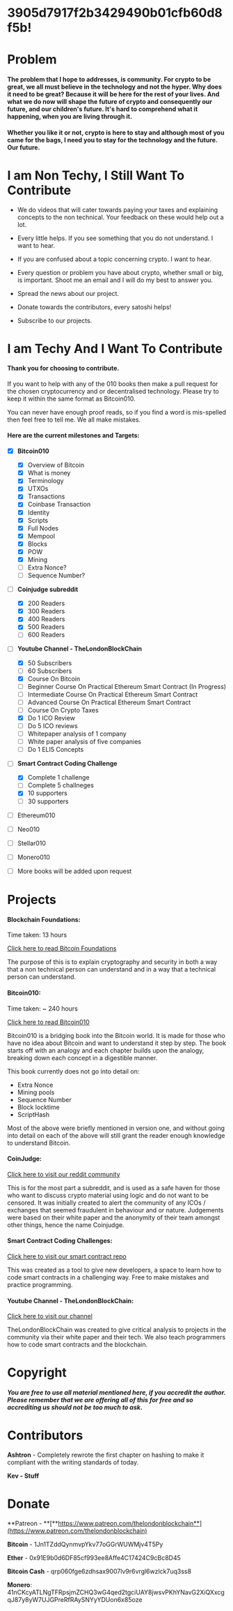 # 3905d7917f2b3429490b01cfb60d8f5b!

# Problem

#### The problem that I hope to addresses, is community. For crypto to be great, we all must believe in the technology and not the hyper. Why does it need to be great? Because it will be here for the rest of your lives. And what we do now will shape the future of crypto and consequently our future, and our children's future. It's hard to comprehend what it happening, when you are living through it.

#### Whether you like it or not, crypto is here to stay and although most of you came for the bags, I need you to stay for the technology and the future. Our future.

# I am Non Techy, I Still Want To Contribute

* We do videos that will cater towards paying your taxes and explaining concepts to the non technical. Your feedback on these would help out a lot.

* Every little helps. If you see something that you do not understand. I want to hear.

* If you are confused about a topic concerning crypto. I want to hear.

* Every question or problem you have about crypto, whether small or big, is important. Shoot me an email and I will do my best to answer you.

* Spread the news about our project.

* Donate towards the contributors, every satoshi helps!

* Subscribe to our projects.

# I am Techy And I Want To Contribute

#### Thank you for choosing to contribute.

If you want to help with any of the 010 books then make a pull request for the chosen cryptocurrency and or decentralised technology. Please try to keep it within the same format as Bitcoin010.

You can never have enough proof reads, so if you find a word is mis-spelled then feel free to tell me. We all make mistakes.

#### Here are the current milestones and Targets:

* [x] **Bitcoin010**
  * [x] Overview of Bitcoin
  * [x] What is money
  * [x] Terminology
  * [x] UTXOs
  * [x] Transactions
  * [x] Coinbase Transaction
  * [x] Identity
  * [x] Scripts
  * [x] Full Nodes
  * [x] Mempool
  * [x] Blocks
  * [x] POW
  * [x] Mining
  * [ ] Extra Nonce?
  * [ ] Sequence Number? 
* [ ] **Coinjudge subreddit**
  * [x] 200 Readers
  * [x] 300 Readers
  * [x] 400 Readers
  * [x] 500 Readers
  * [ ] 600 Readers
* [ ] **Youtube Channel - TheLondonBlockChain**
  * [x] 50 Subscribers
  * [ ] 60 Subscribers
  * [x] Course On Bitcoin 
  * [ ] Beginner Course On Practical Ethereum Smart Contract \(In Progress\)
  * [ ] Intermediate Course On Practical Ethereum Smart Contract
  * [ ] Advanced Course On Practical Ethereum Smart Contract
  * [ ] Course On Crypto Taxes
  * [x] Do 1 ICO Review
  * [ ] Do 5 ICO reviews
  * [ ] Whitepaper analysis of 1 company
  * [ ] White paper analysis of five companies
  * [ ] Do 1 ELI5 Concepts
* [ ] **Smart Contract Coding Challenge**
  * [x] Complete 1 challenge
  * [ ] Complete 5 challneges
  * [x] 10 supporters
  * [ ] 30 supporters
* [ ] Ethereum010
* [ ] Neo010
* [ ] Stellar010

* [ ] Monero010

* [ ] More books will be added upon request

# Projects

#### Blockchain Foundations:

Time taken: 13 hours

[Click here to read Bitcoin Foundations](/Foundations/README.md)

The purpose of this is to explain cryptography and security in both a way that a non technical person can understand and in a way that a technical person can understand.

#### Bitcoin010:

Time taken: ~ 240 hours

[Click here to read Bitcoin010](/Bitcoin010/README.md)

Bitcoin010 is a bridging book into the Bitcoin world. It is made for those who have no idea about Bitcoin and want to understand it step by step. The book starts off with an analogy and each chapter builds upon the analogy, breaking down each concept in a digestible manner.

This book currently does not go into detail on:

* Extra Nonce
* Mining pools
* Sequence Number
* Block locktime
* ScriptHash

Most of the above were briefly mentioned in version one, and without going into detail on each of the above will still grant the reader enough knowledge to understand Bitcoin.

#### CoinJudge:

[Click here to visit our reddit community](https://www.reddit.com/r/coinjudge/)

This is for the most part a subreddit, and is used as a safe haven for those who want to discuss crypto material using logic and do not want to be censored. It was initially created to alert the community of any ICOs / exchanges that seemed fraudulent in behaviour and or nature. Judgements were based on their white paper and the anonymity of their team amongst other things, hence the name Coinjudge.

#### **Smart Contract Coding Challenges:**

[Click here to visit our smart contract repo](https://github.com/decentralisedkev/SmartContractChallenges)

This was created as a tool to give new developers, a space to learn how to code smart contracts in a challenging way. Free to make mistakes and practice programming.

#### Youtube Channel - TheLondonBlockChain:

[Click here to visit our channel](https://www.youtube.com/channel/UCHBWzcGSrtoLYcasLwGvsow)

TheLondonBlockChain was created to give critical analysis to projects in the community via their white paper and their tech. We also teach programmers how to code smart contracts and the blockchain.

# Copyright

##### You are free to use all material mentioned here, if you accredit the author. Please remember that we are offering all of this for free and so accrediting us should not be too much to ask.

# Contributors

**Ashtron** - Completely rewrote the first chapter on hashing to make it compliant with the writing standards of today.

**Kev - Stuff**

# Donate

**Patreon - **[**https://www.patreon.com/thelondonblockchain**](https://www.patreon.com/thelondonblockchain)

**Bitcoin** - 1Jn1TZddQynmvpYkv77oGGrWUWMjv4T5Py

**Ether** - 0x91E9b0d6DF85cf993ee8Affe4C17424C9cBc8D45

**Bitcoin Cash** - qrp060fge6zdhsax9007lv9r6vrgl6wzlck7uq3ss8

**Monero**: 41nCKcyATLNgTFRpsjmZCHQ3wG4qed2tgciUAY8jwsvPKhYNavG2XiQXxcgqJ87y8yW7UJGPreRfRAySNYyYDUon6x85oze

